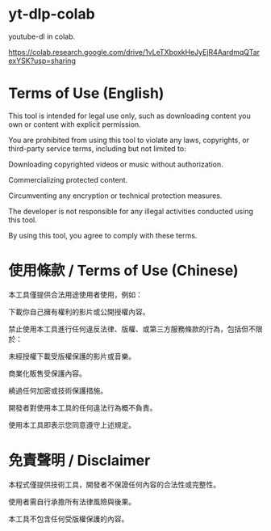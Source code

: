 # yt-dlp-colab
youtube-dl in colab.

https://colab.research.google.com/drive/1vLeTXboxkHeJyEjR4AardmqQTarexYSK?usp=sharing


# Terms of Use (English)

This tool is intended for legal use only, such as downloading content you own or content with explicit permission.

You are prohibited from using this tool to violate any laws, copyrights, or third-party service terms, including but not limited to:

Downloading copyrighted videos or music without authorization.

Commercializing protected content.

Circumventing any encryption or technical protection measures.

The developer is not responsible for any illegal activities conducted using this tool.

By using this tool, you agree to comply with these terms.

# 使用條款 / Terms of Use (Chinese)

本工具僅提供合法用途使用者使用，例如：

下載你自己擁有權利的影片或公開授權內容。

禁止使用本工具進行任何違反法律、版權、或第三方服務條款的行為，包括但不限於：

未經授權下載受版權保護的影片或音樂。

商業化販售受保護內容。

繞過任何加密或技術保護措施。

開發者對使用本工具的任何違法行為概不負責。

使用本工具即表示您同意遵守上述規定。

# 免責聲明 / Disclaimer

本程式僅提供技術工具，開發者不保證任何內容的合法性或完整性。

使用者需自行承擔所有法律風險與後果。

本工具不包含任何受版權保護的內容。
